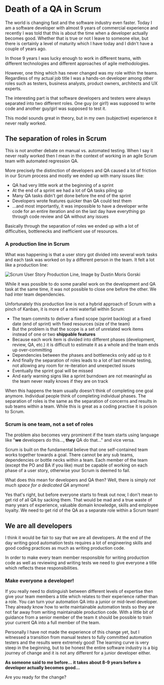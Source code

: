 ﻿<!--
    Tags: scrum agile testing
    Type: HTML
-->

# Death of a QA in Scrum

<p>The world is changing fast and the software industry even faster. Today I am a software developer with almost 9 years of commercial experience and recently I was told that this is about the time when a developer actually becomes good. Whether that is true or not I leave to someone else, but there is certainly a level of maturity which I have today and I didn't have a couple of years ago.</p>

<p>In those 9 years I was lucky enough to work in different teams, with different technologies and different approaches of agile methodologies.</p>

<p>However, one thing which has never changed was my role within the teams. Regardless of my actual job title I was a hands-on developer among other roles such as testers, business analysts, product owners, architects and UX experts.</p>

<p>The interesting part is that software developers and testers were always separated into two different roles. One guy (or girl!) was supposed to write code and another guy/girl was supposed to test it.</p>

<p>This model sounds great in theory, but in my own (subjective) experience it never really worked.</p>

<h2>The separation of roles in Scrum</h2>

<p>This is not another debate on manual vs. automated testing. When I say it never really worked then I mean in the context of working in an agile Scrum team with automated regression QA.</p>

<p>More precisely the distinction of developers and QA caused a lot of friction in our Scrum process and mostly we ended up with many issues like:</p>

<ul>
    <li>QA had very little work at the beginning of a sprint</li>
    <li>At the end of a sprint we had a lot of QA tasks piling up</li>
    <li>Many QA tasks didn't get done before the end of the sprint</li>
    <li>Developers wrote features quicker than QA could test them</li>
    <li>...and most importantly, it was impossible to have a developer write code for an entire iteration and on the last day have everything go through code review and QA without any issues</li>
</ul>

<p>Basically through the separation of roles we ended up with a lot of difficulties, bottlenecks and inefficient use of resources.</p>

<h3>A production line in Scrum</h3>

<p>What was happening is that a user story got divided into several work tasks and each task was worked on by a different person in the team. It felt a lot like a production line:</p>

<img src="https://storage.googleapis.com/dusted-codes/images/blog-posts/2015-09-28/21794643692_d42d0f0d78_o.png" alt="Scrum User Story Production Line, Image by Dustin Moris Gorski">

<p>While it was possible to do some parallel work on the development and QA task at the same time, it was not possible to close one before the other. We had inter team dependencies.</p>

<p>Unfortunately this production line is not a hybrid approach of Scrum with a pinch of Kanban, it is more of a mini waterfall within Scrum:</p>

<ul>
    <li>The team commits to deliver a fixed scope (sprint backlog) at a fixed date (end of sprint) with fixed resources (size of the team)</li>
    <li>But the problem is that the scope is a set of unrelated work items instead of one or two <strong>shippable features</strong></li>
    <li>Because each work item is divided into different phases (development, review, QA, etc.) it is difficult to estimate it as a whole and the team ends up over-committing</li>
    <li>Dependencies between the phases and bottlenecks only add up to it</li>
    <li>And finally the separation of roles leads to a lot of last minute testing, not allowing any room for re-iteration and unexpected issues</li>
    <li>Eventually the sprint goal will be missed</li>
    <li>And early warning signs like a sprint burndown are not meaningful as the team never really knows if they are on track</li>
</ul>

<p>When this happens the team usually doesn't think of completing one goal anymore. Individual people think of completing individual phases. The separation of roles is the same as the separation of concerns and results in sub teams within a team. While this is great as a coding practise it is poison to Scrum.</p>

<h3>Scrum is one team, not a set of roles</h3>

<p>The problem also becomes very prominent if the team starts using language like "<strong>we</strong> developers do this..., <strong>they</strong> QA do that..." and vice versa.</p>

<p>Scrum is built on the fundamental believe that one self-contained team works together towards a goal. There cannot be any sub teams, dependencies or bottle necks within a team. Each member of the team (except the PO and BA if you like) must be capable of working on each phase of a user story, otherwise your Scrum is deemed to fail.</p>

<p>What does this mean for developers and QA then? Well, there is simply <em>not much space for a dedicated QA</em> anymore!</p>

<p>Yes that's right, but before everyone starts to freak out now, I don't mean to get rid of all QA by sacking them. That would be mad and a true waste of many years of experience, valuable domain knowledge, skills and employee loyalty. We need to get rid of the QA as a separate role within a Scrum team!</p>

<h2>We are all developers</h2>

<p>I think it would be fair to say that we are all developers. At the end of the day writing good automation tests requires a lot of engineering skills and good coding practices as much as writing production code.</p>

<p>In order to make every team member responsible for writing production code as well as reviewing and writing tests we need to give everyone a title which reflects these responsibilities.
</p>

<h3>Make everyone a developer!</h3>

<p>If you really need to distinguish between different levels of expertise then give your team members a title which relates to their experience rather than a role. You can turn your automation QA into a junior or mid-level developer. They already know how to write maintainable automation tests so they are not far away from writing maintainable production code. With a little bit of guidance from a senior member of the team it should be possible to train your current QA into a full member of the team.</p>

<p>Personally I have not made the experience of this change yet, but I witnessed a transition from manual testers to fully committed automation testers and the results were extremely good! The learning curve is very steep in the beginning, but to be honest the entire software industry is a big journey of change and it is not any different for a junior developer either.</p>

<p><strong>As someone said to me before... it takes about 8-9 years before a developer actually becomes good...</strong></p>

<p>Are you ready for the change?</p>

